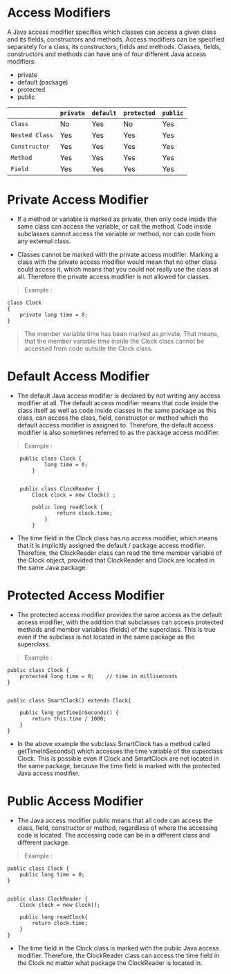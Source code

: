 
# Access Modifiers

A Java access modifier specifies which classes can access a given class and its fields, constructors and methods. Access modifiers can be specified separately for a class, its constructors, fields and methods.  Classes, fields, constructors and methods can have one of four different Java access modifiers:

- private
- default (package)
- protected
- public

| 	| ```private``` | ```default``` | ```protected``` | ```public``` |
|---|---------|---------|-----------|--------|
| ```Class``` | No | Yes | No | Yes |
| ```Nested Class``` | Yes	| Yes | Yes | Yes |
| ```Constructor``` |	Yes | Yes | Yes | Yes |
| ```Method``` | Yes | Yes | Yes | Yes |
| ```Field``` | Yes | Yes | Yes | Yes |


# Private Access Modifier

- If a method or variable is marked as private, then only code inside the same class can access the variable, or call the method. Code inside subclasses cannot access the variable or method, nor can code from any external class.

- Classes cannot be marked with the private access modifier. Marking a class with the private access modifier would mean that no other class could access it, which means that you could not really use the class at all. Therefore the private access modifier is not allowed for classes.

> Example : 

    class Clock 
    {
        private long time = 0;
    }

>  The member variable time has been marked as private. That means, that the member variable time inside the Clock class cannot be accessed from code outside the Clock class. 


# Default Access Modifier

- The default Java access modifier is declared by not writing any access modifier at all. The default access modifier means that code inside the class itself as well as code inside classes in the same package as this class, can access the class, field, constructor or method which the default access modifier is assigned to. Therefore, the default access modifier is also sometimes referred to as the package access modifier.

> Example :

        public class Clock {
                long time = 0;
            }


        public class ClockReader {
            Clock clock = new Clock() ;

            public long readClock {
                    return clock.time;
                }
            }

- The time field in the Clock class has no access modifier, which means that it is implicitly assigned the default / package access modifier. Therefore, the ClockReader class can read the time member variable of the Clock object, provided that ClockReader and Clock are located in the same Java package.


# Protected Access Modifier

- The protected access modifier provides the same access as the default access modifier, with the addition that subclasses can access protected methods and member variables (fields) of the superclass. This is true even if the subclass is not located in the same package as the superclass.

> Example : 

    public class Clock {
        protected long time = 0;    // time in milliseconds
    }


    public class SmartClock() extends Clock{

        public long getTimeInSeconds() {
            return this.time / 1000;
        }
    }

- In the above example the subclass SmartClock has a method called getTimeInSeconds() which accesses the time variable of the superclass Clock. This is possible even if Clock and SmartClock are not located in the same package, because the time field is marked with the protected Java access modifier. 

# Public Access Modifier

- The Java access modifier public means that all code can access the class, field, constructor or method, regardless of where the accessing code is located. The accessing code can be in a different class and different package.

> Example : 

    public class Clock {
        public long time = 0;
    }


    public class ClockReader {
        Clock clock = new Clock();

        public long readClock{
            return clock.time;
        }
    }

- The time field in the Clock class is marked with the public Java access modifier. Therefore, the ClockReader class can access the time field in the Clock no matter what package the ClockReader is located in. 
